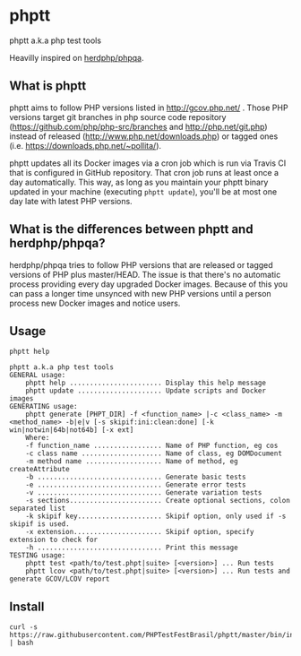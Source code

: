 # phptt
phptt a.k.a php test tools

Heavilly inspired on [herdphp/phpqa](https://github.com/herdphp/docker-phpqa).

## What is phptt

phptt aims to follow PHP versions listed in http://gcov.php.net/ . Those PHP versions target git branches in php source code repository (https://github.com/php/php-src/branches and http://php.net/git.php) instead of released (http://www.php.net/downloads.php) or tagged ones (i.e. https://downloads.php.net/~pollita/).

phptt updates all its Docker images via a cron job which is run via Travis CI that is configured in GitHub repository. That cron job runs at least once a day automatically. This way, as long as you maintain your phptt binary updated in your machine (executing `phptt update`), you'll be at most one day late with latest PHP versions.

## What is the differences between phptt and herdphp/phpqa?

herdphp/phpqa tries to follow PHP versions that are released or tagged versions of PHP plus master/HEAD. The issue is that there's no automatic process providing every day upgraded Docker images. Because of this you can pass a longer time unsynced with new PHP versions until a person process new Docker images and notice users.

## Usage

```shell
phptt help

phptt a.k.a php test tools
GENERAL usage:
    phptt help ....................... Display this help message
    phptt update ..................... Update scripts and Docker images
GENERATING usage:
    phptt generate [PHPT_DIR] -f <function_name> |-c <class_name> -m <method_name> -b|e|v [-s skipif:ini:clean:done] [-k win|notwin|64b|not64b] [-x ext]
    Where:
    -f function_name ................. Name of PHP function, eg cos
    -c class name .................... Name of class, eg DOMDocument
    -m method name ................... Name of method, eg createAttribute
    -b ............................... Generate basic tests
    -e ............................... Generate error tests
    -v ............................... Generate variation tests
    -s sections....................... Create optional sections, colon separated list
    -k skipif key..................... Skipif option, only used if -s skipif is used.
    -x extension...................... Skipif option, specify extension to check for
    -h ............................... Print this message
TESTING usage:
    phptt test <path/to/test.phpt|suite> [<version>] ... Run tests
    phptt lcov <path/to/test.phpt|suite> [<version>] ... Run tests and generate GCOV/LCOV report
```

## Install


```shell
curl -s https://raw.githubusercontent.com/PHPTestFestBrasil/phptt/master/bin/install.sh | bash
```